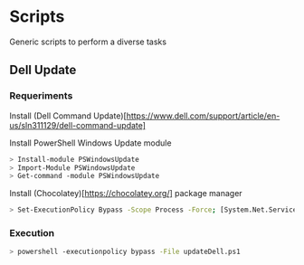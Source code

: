 # Scripts

Generic scripts to perform a diverse tasks

## Dell Update

### Requeriments

Install (Dell Command Update)[https://www.dell.com/support/article/en-us/sln311129/dell-command-update] 

Install PowerShell Windows Update module

```bash
> Install-module PSWindowsUpdate
> Import-Module PSWindowsUpdate
> Get-command -module PSWindowsUpdate
```

Install (Chocolatey)[https://chocolatey.org/] package manager

```bash
> Set-ExecutionPolicy Bypass -Scope Process -Force; [System.Net.ServicePointManager]::SecurityProtocol = [System.Net.ServicePointManager]::SecurityProtocol -bor 3072; iex ((New-Object System.Net.WebClient).DownloadString('https://chocolatey.org/install.ps1'))
```

### Execution

```bash
> powershell -executionpolicy bypass -File updateDell.ps1
```
